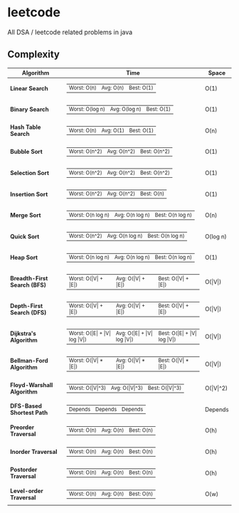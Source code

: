 # leetcode

All DSA / leetcode related problems in java

## **Complexity**
<style>
table {
  font-size: 90%;
}
</style>
<table>
  <thead>
    <tr>
      <th>Algorithm</th>
      <th>Time</th>
      <th>Space</th>
    </tr>
  </thead>
  <tbody>
    <tr>
      <td><strong>Linear Search</strong></td>
      <td>
        <table>
          <tr>
            <td>Worst: O(n)</td>
            <td>Avg: O(n)</td>
            <td>Best: O(1)</td>
          </tr>
        </table>
      </td>
      <td>O(1)</td>
    </tr>
    <tr>
      <td><strong>Binary Search</strong></td>
      <td>
        <table>
          <tr>
            <td>Worst: O(log n)</td>
            <td>Avg: O(log n)</td>
            <td>Best: O(1)</td>
          </tr>
        </table>
      </td>
      <td>O(1)</td>
    </tr>
    <tr>
      <td><strong>Hash Table Search</strong></td>
      <td>
        <table>
          <tr>
            <td>Worst: O(n)</td>
            <td>Avg: O(1)</td>
            <td>Best: O(1)</td>
          </tr>
        </table>
      </td>
      <td>O(n)</td>
    </tr>
    <tr>
    <tr>
      <td><strong>Bubble Sort</strong></td>
      <td>
        <table>
          <tr>
            <td>Worst: O(n^2)</td>
            <td>Avg: O(n^2)</td>
            <td>Best: O(n^2)</td>
          </tr>
        </table>
      </td>
      <td>O(1)</td>
    </tr>
    <tr>
      <td><strong>Selection Sort</strong></td>
      <td>
        <table>
          <tr>
            <td>Worst: O(n^2)</td>
            <td>Avg: O(n^2)</td>
            <td>Best: O(n^2)</td>
          </tr>
        </table>
      </td>
      <td>O(1)</td>
    </tr>
    <tr>
      <td><strong>Insertion Sort</strong></td>
      <td>
        <table>
          <tr>
            <td>Worst: O(n^2)</td>
            <td>Avg: O(n^2)</td>
            <td>Best: O(n)</td>
          </tr>
        </table>
      </td>
      <td>O(1)</td>
    </tr>
    <tr>
      <td><strong>Merge Sort</strong></td>
      <td>
        <table>
          <tr>
            <td>Worst: O(n log n)</td>
            <td>Avg: O(n log n)</td>
            <td>Best: O(n log n)</td>
          </tr>
        </table>
      </td>
      <td>O(n)</td>
    </tr>
    <tr>
      <td><strong>Quick Sort</strong></td>
      <td>
        <table>
          <tr>
            <td>Worst: O(n^2)</td>
            <td>Avg: O(n log n)</td>
            <td>Best: O(n log n)</td>
          </tr>
        </table>
      </td>
      <td>O(log n)</td>
    </tr>
    <tr>
      <td><strong>Heap Sort</strong></td>
      <td>
        <table>
          <tr>
            <td>Worst: O(n log n)</td>
            <td>Avg: O(n log n)</td>
            <td>Best: O(n log n)</td>
          </tr>
        </table>
      </td>
      <td>O(1)</td>
    </tr>
 <tr>
      <td><strong>Breadth-First Search (BFS)</strong></td>
      <td>
        <table>
          <tr>
            <td>Worst: O(|V| + |E|)</td>
            <td>Avg: O(|V| + |E|)</td>
            <td>Best: O(|V| + |E|)</td>
          </tr>
        </table>
      </td>
      <td>O(|V|) </td>
    </tr>
    <tr>
      <td><strong>Depth-First Search (DFS)</strong></td>
      <td>
        <table>
          <tr>
            <td>Worst: O(|V| + |E|)</td>
            <td>Avg: O(|V| + |E|)</td>
            <td>Best: O(|V| + |E|)</td>
          </tr>
        </table>
      </td>
      <td>O(|V|) </td>
    </tr>
    <tr>
      <td><strong>Dijkstra's Algorithm</strong></td>
      <td>
        <table>
          <tr>
            <td>Worst: O(|E| + |V| log |V|)</td>
            <td>Avg: O(|E| + |V| log |V|)</td>
            <td>Best: O(|E| + |V| log |V|)</td>
          </tr>
        </table>
      </td>
      <td>O(|V|)</td>
    </tr>
    <tr>
      <td><strong>Bellman-Ford Algorithm</strong></td>
      <td>
        <table>
          <tr>
            <td>Worst: O(|V| * |E|)</td>
            <td>Avg: O(|V| * |E|)</td>
            <td>Best: O(|V| * |E|)</td>
          </tr>
        </table>
      </td>
      <td>O(|V|)</td>
    </tr>
    <tr>
      <td><strong>Floyd-Warshall Algorithm</strong></td>
      <td>
        <table>
          <tr>
            <td>Worst: O(|V|^3)</td>
            <td>Avg: O(|V|^3)</td>
            <td>Best: O(|V|^3)</td>
          </tr>
        </table>
      </td>
      <td>O(|V|^2)</td>
    </tr>
    <tr>
      <td><strong>DFS-Based Shortest Path</strong></td>
      <td>
        <table>
          <tr>
            <td>Depends</td>
            <td>Depends</td>
            <td>Depends</td>
          </tr>
        </table>
      </td>
      <td> Depends </td>
    </tr>
    <tr>
      <td><strong>Preorder Traversal</strong></td>
      <td>
        <table>
          <tr>
            <td>Worst: O(n)</td>
            <td>Avg: O(n)</td>
            <td>Best: O(n)</td>
          </tr>
        </table>
      </td>
      <td>O(h) </td>
    </tr>
    <tr>
      <td><strong>Inorder Traversal</strong></td>
      <td>
        <table>
          <tr>
            <td>Worst: O(n)</td>
            <td>Avg: O(n)</td>
            <td>Best: O(n)</td>
          </tr>
        </table>
      </td>
      <td>O(h) </td>
    </tr>
    <tr>
      <td><strong>Postorder Traversal</strong></td>
      <td>
        <table>
          <tr>
            <td>Worst: O(n)</td>
            <td>Avg: O(n)</td>
            <td>Best: O(n)</td>
          </tr>
        </table>
      </td>
      <td>O(h) </td>
    </tr>
    <tr>
      <td><strong>Level-order Traversal</strong></td>
      <td>
        <table>
          <tr>
            <td>Worst: O(n)</td>
            <td>Avg: O(n)</td>
            <td>Best: O(n)</td>
          </tr>
        </table>
      </td>
      <td>O(w) </td>
    </tr>
  </tbody>
</table>
